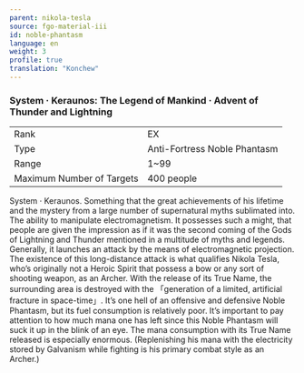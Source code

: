 ```yaml
---
parent: nikola-tesla
source: fgo-material-iii
id: noble-phantasm
language: en
weight: 3
profile: true
translation: "Konchew"
---
```


### System · Keraunos: The Legend of Mankind · Advent of Thunder and Lightning

<table>
  <tr><td>Rank</td><td>EX</td></tr>
  <tr><td>Type</td><td>Anti-Fortress Noble Phantasm</td></tr>
  <tr><td>Range</td><td>1~99</td></tr>
  <tr><td>Maximum Number of Targets</td><td>400 people</td></tr>
</table>

System · Keraunos.
Something that the great achievements of his lifetime and the mystery from a large number of supernatural myths sublimated into.
The ability to manipulate electromagnetism. It possesses such a might, that people are given the impression as if it was the second coming of the Gods of Lightning and Thunder mentioned in a multitude of myths and legends.
Generally, it launches an attack by the means of electromagnetic projection. The existence of this long-distance attack is what qualifies Nikola Tesla, who’s originally not a Heroic Spirit that possess a bow or any sort of shooting weapon, as an Archer.
With the release of its True Name, the surrounding area is destroyed with the 「generation of a limited, artificial fracture in space-time」. It’s one hell of an offensive and defensive Noble Phantasm, but its fuel consumption is relatively poor.
It’s important to pay attention to how much mana one has left since this Noble Phantasm will suck it up in the blink of an eye.
The mana consumption with its True Name released is especially enormous.
(Replenishing his mana with the electricity stored by Galvanism while fighting is his primary combat style as an Archer.)
